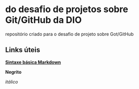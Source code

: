 # do desafio de projetos sobre Git/GitHub da DIO
repositório criado para o desafio de projeto sobre Got/GitHub

## Links úteis
**[Sintaxe básica Markdown](https://www.markdownguide.org/basic-syntax/)**  

**Negrito** 

*itálico*



